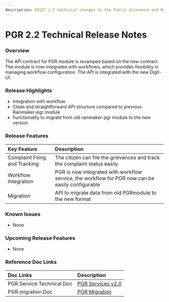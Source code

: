 ```yaml
---
description: DIGIT 2.2 technical changes to the Public Grievance and Redressal Module
---
```


# PGR 2.2 Technical Release Notes

### Overview <a id="Overview"></a>

The API contract for PGR module is revamped based on the new contract. The module is now integrated with workflows, which provides flexibility in managing workflow configuration. The API is integrated with the new Digit-UI.

### Release Highlights <a id="Release-Highlights"></a>

* Integration with workflow
* Clean and straightforward API structure compared to previous Rainmaker-pgr module
* Functionality to migrate from old rainmaker-pgr module to the new version

### Release Features <a id="Release-Features"></a>

| **Key Feature** | **Description** |
| :--- | :--- |
| Complaint Filing and Tracking  | The citizen can file the grievances and track the complaint status easily |
| Workflow Integration |  PGR is now integrated with workflow service, the workflow for PGR now can be easily configurable |
| Migration | API to migrate data from old PGRmodule to the new format |

### Known Issues <a id="Known-Issues"></a>

* None

### Upcoming Release Features <a id="Upcoming-Release-Features"></a>

* None

### Reference Doc Links <a id="Reference-Doc-Links"></a>

| **Doc Links** | **Description** |
| :--- | :--- |
|  PGR Service Technical Doc |  [PGR Services v2.0](../technical-documentation/municipal-service/pgr-services/) |
| PGR migration Doc  |  [PGR Migration](../technical-documentation/municipal-service/pgr-services/pgr-migration.md) |



